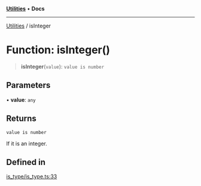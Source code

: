 [**Utilities**](../README.md) • **Docs**

***

[Utilities](../README.md) / isInteger

# Function: isInteger()

> **isInteger**(`value`): `value is number`

## Parameters

• **value**: `any`

## Returns

`value is number`

If it is an integer.

## Defined in

[is\_type/is\_type.ts:33](https://github.com/noobiept/utilities/blob/18352a8077ed8c48acd60199e66f10ece023322d/source/is_type/is_type.ts#L33)
